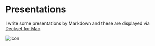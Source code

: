 # Presentations

I write some presentations by Markdown and these are displayed via [Deckset for Mac](https://www.deckset.com/).

![icon](https://applech2.com/wp-content/uploads/2018/03/Deckset-for-Mac-logo-icon.jpg)
